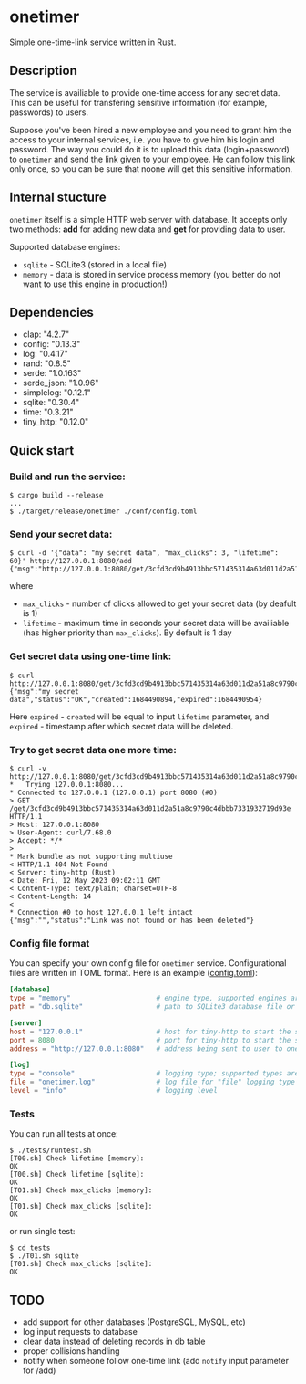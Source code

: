 # onetimer
Simple one-time-link service written in Rust.

## Description
The service is availiable to provide one-time access for any secret data. This can be useful for transfering sensitive information (for example, passwords) to users.

Suppose you've been hired a new employee and you need to grant him the access to your internal services, i.e. you have to give him his login and password. The way you could do it is to upload this data (login+password) to `onetimer` and send the link given to your employee. He can follow this link only once, so you can be sure that noone will get this sensitive information.

## Internal stucture
`onetimer` itself is a simple HTTP web server with database. It accepts only two methods: **add** for adding new data and **get** for providing data to user.

Supported database engines:
* `sqlite` - SQLite3 (stored in a local file)
* `memory` - data is stored in service process memory (you better do not want to use this engine in production!)

## Dependencies
* clap: "4.2.7"
* config: "0.13.3"
* log: "0.4.17"
* rand: "0.8.5"
* serde: "1.0.163"
* serde_json: "1.0.96"
* simplelog: "0.12.1"
* sqlite: "0.30.4"
* time: "0.3.21"
* tiny_http: "0.12.0"

## Quick start

### Build and run the service:
```console
$ cargo build --release
...
$ ./target/release/onetimer ./conf/config.toml
```

### Send your secret data:
```console
$ curl -d '{"data": "my secret data", "max_clicks": 3, "lifetime": 60}' http://127.0.0.1:8080/add
{"msg":"http://127.0.0.1:8080/get/3cfd3cd9b4913bbc571435314a63d011d2a51a8c9790c4dbbb7331932719d93e","status":"OK"}
```

where
* `max_clicks` - number of clicks allowed to get your secret data (by deafult is 1)
* `lifetime` - maximum time in seconds your secret data will be availiable (has higher priority than `max_clicks`). By default is 1 day

### Get secret data using one-time link:
```console
$ curl http://127.0.0.1:8080/get/3cfd3cd9b4913bbc571435314a63d011d2a51a8c9790c4dbbb7331932719d93e
{"msg":"my secret data","status":"OK","created":1684490894,"expired":1684490954}
```
Here `expired` - `created` will be equal to input `lifetime` parameter, and `expired` - timestamp after which secret data will be deleted.

### Try to get secret data one more time:
```console
$ curl -v http://127.0.0.1:8080/get/3cfd3cd9b4913bbc571435314a63d011d2a51a8c9790c4dbbb7331932719d93e
*   Trying 127.0.0.1:8080...
* Connected to 127.0.0.1 (127.0.0.1) port 8080 (#0)
> GET /get/3cfd3cd9b4913bbc571435314a63d011d2a51a8c9790c4dbbb7331932719d93e HTTP/1.1
> Host: 127.0.0.1:8080
> User-Agent: curl/7.68.0
> Accept: */*
>
* Mark bundle as not supporting multiuse
< HTTP/1.1 404 Not Found
< Server: tiny-http (Rust)
< Date: Fri, 12 May 2023 09:02:11 GMT
< Content-Type: text/plain; charset=UTF-8
< Content-Length: 14
<
* Connection #0 to host 127.0.0.1 left intact
{"msg":"","status":"Link was not found or has been deleted"}
```

### Config file format
You can specify your own config file for `onetimer` service. Configurational files are written in TOML format. Here is an example ([config.toml](conf/config.toml)):
```toml
[database]
type = "memory"                     # engine type, supported engines are "memory" and "sqlite"
path = "db.sqlite"                  # path to SQLite3 database file or ":memory:", only for `sqlite` engine

[server]
host = "127.0.0.1"                  # host for tiny-http to start the server
port = 8080                         # port for tiny-http to start the server
address = "http://127.0.0.1:8080"   # address being sent to user to one-time access his secret data

[log]
type = "console"                    # logging type; supported types are "file" and "console"
file = "onetimer.log"               # log file for "file" logging type
level = "info"                      # logging level
```

### Tests
You can run all tests at once:
```console
$ ./tests/runtest.sh
[T00.sh] Check lifetime [memory]:
OK
[T00.sh] Check lifetime [sqlite]:
OK
[T01.sh] Check max_clicks [memory]:
OK
[T01.sh] Check max_clicks [sqlite]:
OK
```
or run single test:
```console
$ cd tests
$ ./T01.sh sqlite
[T01.sh] Check max_clicks [sqlite]:
OK
```

## TODO
* add support for other databases (PostgreSQL, MySQL, etc)
* log input requests to database
* clear data instead of deleting records in db table
* proper collisions handling
* notify when someone follow one-time link (add `notify` input parameter for /add)
